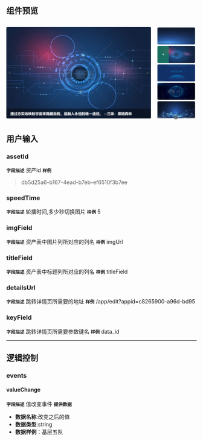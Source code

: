 ## 组件预览
![](../output/preview.png)
---
## 用户输入 

### assetId
**`字段描述`**
资产id
**`样例`**
>db5d25a6-b167-4ead-b7eb-ef6510f3b7ee
### speedTime
**`字段描述`**
轮播时间,多少秒切换图片
**`样例`**
5

### imgField
**`字段描述`**
资产表中图片列所对应的列名
**`样例`**
imgUrl

### titleField
**`字段描述`**
资产表中标题列所对应的列名
**`样例`**
titleField

### detailsUrl
**`字段描述`**
跳转详情页所需要的地址
**`样例`**
/app/edit?appid=c8265900-a96d-bd95


### keyField
**`字段描述`**
跳转详情页所需要参数键名
**`样例`**
data_id

---
## 逻辑控制
### events
#### valueChange
**`字段描述`**
值改变事件
**`提供数据`**
+ **数据名称**:改变之后的值
+ **数据类型**:string
+ **数据样例**：基层五队
